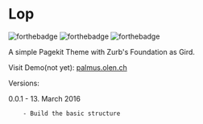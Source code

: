 # Lop
![forthebadge](http://forthebadge.com/images/badges/built-with-love.svg)
![forthebadge](http://forthebadge.com/images/badges/uses-html.svg)
![forthebadge](http://forthebadge.com/images/badges/uses-css.svg)

A simple Pagekit Theme with Zurb's Foundation as Gird.

Visit Demo(not yet): [palmus.olen.ch](http://palmus.olen.ch)

Versions:

0.0.1 - 13. March 2016

        - Build the basic structure
